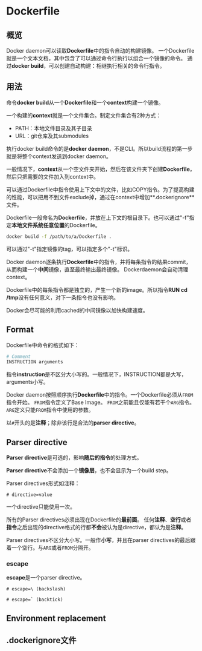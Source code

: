 # Dockerfile
## 概览
Docker daemon可以读取**Dockerfile**中的指令自动的构建镜像。
一个Dockerfile就是一个文本文档，其中包含了可以通过命令行执行以组合一个镜像的命令。
通过**docker build**，可以创建自动构建：相继执行相关的命令行指令。

## 用法
命令**docker build**从一个**Dockerfile**和一个**context**构建一个镜像。

一个构建的**context**就是一个文件集合。制定文件集合有2种方式：
* PATH：本地文件目录及其子目录
* URL：git仓库及其submodules

执行docker build命令的是**docker daemon**，不是CLI。所以build流程的第一步就是将整个context发送到docker daemon。

一般情况下，**context**从一个空文件夹开始，然后在该文件夹下创建**Dockerfile**，然后只把需要的文件加入到context中。

可以通过Dockerfile中指令使用上下文中的文件，比如COPY指令。为了提高构建的性能，可以把用不到文件exclude掉，通过在context中增加**.dockerignore**文件。

Dockerfile一般命名为**Dockerfile**，并放在上下文的根目录下。也可以通过"-f"指定**本地文件系统任意位置**的Dockerfile。

``` sh
docker build -f /path/to/a/Dockerfile .
```

可以通过"-t"指定镜像的tag，可以指定多个"-t"标识。

Docker daemon逐条执行**Dockerfile**中的指令，并将每条指令的结果commit，从而构建一个**中间**镜像，直至最终输出最终镜像。 Dockerdaemon会自动清理context。

Dockerfile中的每条指令都是独立的，产生一个新的image。所以指令**RUN cd /tmp**没有任何意义，对下一条指令也没有影响。

Docker会尽可能的利用cached的中间镜像以加快构建速度。

## Format
Dockerfile中命令的格式如下：
``` Dockerfile
# Comment
INSTRUCTION arguments
```
指令**instruction**是不区分大小写的。一般情况下，INSTRUCTION都是大写，arguments小写。

Docker daemon按照顺序执行**Dockerfile**中的指令。一个Dockerfile必须从`FROM`指令开始。 
`FROM`指令定义了Base Image。
`FROM`之前能且仅能有若干个`ARG`指令。`ARG`定义只能`FROM`指令中使用的参数。

以`#`开头的是**注释**；除非该行是合法的**parser directive**。

## Parser directive
**Parser directive**是可选的，影响**随后的指令**的处理方式。

**Parser directive**不会添加一个**镜像层**，也不会显示为一个build step。

Parser directives形式如注释：
```
# directive=value
```

一个directive只能使用一次。

所有的Parser directives必须出现在Dockerfile的**最前面**。
任何**注释**、**空行**或者**指令**之后出现的directive格式的行都**不会**被认为是directive，都认为是**注释**。

Parser directives不区分大小写。一般作**小写**，并且在parser directives的最后跟着一个空行。与`ARG`或者`FROM`分隔开。

### escape
**escape**是一个parser directive。
```
# escape=\ (backslash)
```

```
# escape=` (backtick)
```

## Environment replacement




## .dockerignore文件





